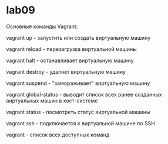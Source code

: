 # lab09

Основные команды Vagrant:

vagrant up - запустить или создать виртуальную машину

vagrant reload - перезагрузка виртуальной машины

vagrant halt - останавливает виртуальную машину

vagrant destroy - удаляет виртуальную машину

vagrant suspend - "замораживает" виртуальную машину

vagrant global-status - выводит список всех ранее созданных виртуальных машин в хост-системе

vagrant status - посмотреть статус виртуальной машины

vagrant ssh - подключается к виртуальной машине по SSH

vagrant - список всех доступных команд
